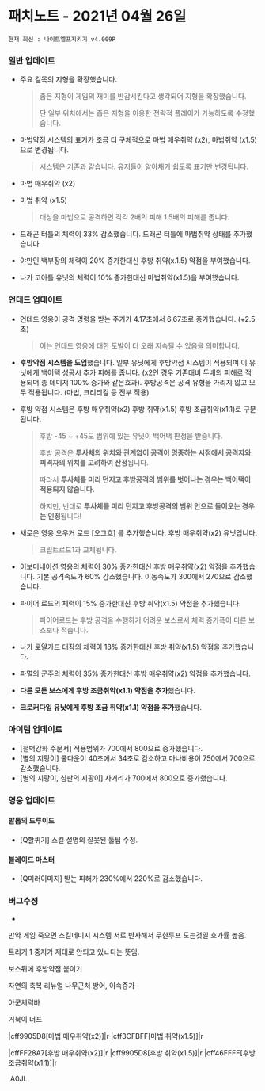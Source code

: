 # 패치노트 - 2021년 04월 26일

```
현재 최신 : 나이트엘프지키기 v4.009R
```


### 일반 업데이트

- 주요 길목의 지형을 확장했습니다.

  > 좁은 지형이 게임의 재미를 반감시킨다고 생각되어 지형을 확장했습니다.
  >
  > 단 일부 위치에서는 좁은 지형을 이용한 전략적 플레이가 가능하도록 수정했습니다.
  
- 마법약점 시스템의 표기가 조금 더 구체적으로 마법 매우취약 (x2), 마법취약 (x1.5)으로 변경됩니다.

  > 시스템은 기존과 같습니다. 유저들이 알아채기 쉽도록 표기만 변경됩니다.

- 마법 매우취약 (x2)

- 마법 취약 (x1.5)

  > 대상을 마법으로 공격하면 각각 2배의 피해 1.5배의 피해를 줍니다.

- 드래곤 터틀의 체력이 33% 감소했습니다. 드래곤 터틀에 마법취약 상태를 추가했습니다.

- 야만인 백부장의 체력이 20% 증가한대신 후방 취약(x.1.5) 약점을 부여했습니다.

- 나가 코아틀 유닛의 체력이 10% 증가한대신 마법취약(x1.5)을 부여했습니다.

### 언데드 업데이트

- 언데드 영웅이 공격 명령을 받는 주기가 4.17초에서 6.67초로 증가했습니다. (+2.5초)

  > 이는 언데드 영웅에 대한 도발이 더 오래 지속될 수 있음을 의미합니다.

- **후방약점 시스템을 도입**했습니다. 일부 유닛에게 후방약점 시스템이 적용되며 이 유닛에게 백어택 성공시 추가 피해를 줍니다. (x2인 경우 기존대비 두배의 피해로 적용되며 총 데미지 100% 증가와 같은효과). 후방공격은 공격 유형을 가리지 않고 모두 적용됩니다. (마법, 크리티컬 등 전부 적용)

- 후방 약점 시스템은 후방 매우취약(x2) 후방 취약(x1.5) 후방 조금취약(x1.1)로 구분됩니다.

  > 후방 -45 ~ +45도 범위에 있는 유닛이 백어택 판정을 받습니다.
  >
  > 후방 공격은 **투사체의 위치와 관계없이 공격이 명중하는 시점에서 공격자와 피격자의 위치를 고려하여 산정**됩니다.
  >
  > 따라서 **투사체를 미리 던지고 후방공격의 범위를 벗어나는 경우는 백어택이 적용되지 않습니다.** 
  >
  > 하지만, 반대로 **투사체를 미리 던지고 후방공격의 범위 안으로 들어오는 경우는 인정**됩니다!

- 새로운 영웅 오우거 로드 [오그흐] 를 추가했습니다. 후방 매우취약(x2) 유닛입니다.

  > 크립트로드1과 교체됩니다.
  
- 어보미네이션 영웅의 체력이 30% 증가한대신 후방 매우취약(x2) 약점을 추가했습니다. 기본 공격속도가 60% 감소했습니다. 이동속도가 300에서 270으로 감소했습니다.

- 파이어 로드의 체력이 15% 증가한대신 후방 취약(x1.5) 약점을 추가했습니다.

  > 파이어로드는 후방 공격을 수행하기 어려운 보스로서 체력 증가폭이 다른 보스보다 적습니다.

- 나가 로얄가드 대장의 체력이 18% 증가한대신 후방 취약(x1.5) 약점을 추가했습니다.

- 파멸의 군주의 체력이 35% 증가한대신 후방 매우취약(x2) 약점을 추가했습니다.

- **다른 모든 보스에게 후방 조금취약(x1.1) 약점을 추가**했습니다.

- **크로커다일 유닛에게 후방 조금 취약(x1.1) 약점을 추가**했습니다.

### 아이템 업데이트
- [철벽강화 주문서] 적용범위가 700에서 800으로 증가했습니다.
- [별의 지팡이] 쿨다운이 40초에서 34초로 감소하고 마나비용이 750에서 700으로 감소했습니다.
- [별의 지팡이, 심판의 지팡이] 사거리가 700에서 800으로 증가했습니다.


### 영웅 업데이트

#### 발톱의 드루이드 
- [Q할퀴기] 스킬 설명의 잘못된 툴팁 수정.

#### 블레이드 마스터
- [Q미러이미지] 받는 피해가  230%에서 220%로 감소했습니다. 


### 버그수정

- 



만약 게임 죽으면 스킬데미지 시스템 서로 반사해서 무한루프 도는것일 호가률 높음.

트리거 1 중지가 제대로 안되고 있ㄴ다는 뜻임.



보스뒤에 후방약점 붙이기

자연의 축복 리뉴얼 나무근처 방어, 이속증가



아군체력바

거북이 너프



|cff9905D8[마법 매우취약(x2)]|r
|cff3CFBFF[마법 취약(x1.5)]|r

|cffFF28A7[후방 매우취약(x2)]|r
|cff9905D8[후방 취약(x1.5)]|r
|cff46FFFF[후방 조금취약(x1.1)]|r

,A0JL